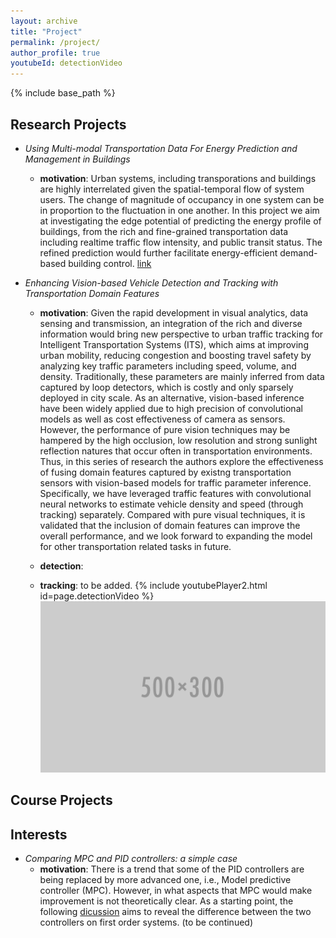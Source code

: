 ```yaml
---
layout: archive
title: "Project"
permalink: /project/
author_profile: true
youtubeId: detectionVideo
---
```


{% include base_path %}


Research Projects 
------ 
* *Using Multi-modal Transportation Data For Energy Prediction and Management in Buildings*
  * **motivation**: Urban systems, including transporations and buildings are highly interrelated given the spatial-temporal flow of system users. The change of magnitude of occupancy in one system can be in proportion to the fluctuation in one another. In this project we aim at investigating the edge potential of predicting the energy profile of buildings, from the rich and fine-grained transportation data including realtime traffic flow intensity, and public transit status. The refined prediction would further facilitate energy-efficient demand-based building control. [link](https://www.nsf.gov/awardsearch/showAward?AWD_ID=1637222)


* *Enhancing Vision-based Vehicle Detection and Tracking with Transportation Domain Features*
  * **motivation**: Given the rapid development in visual analytics, data sensing and transmission, an integration of the rich and diverse information would bring new perspective to urban traffic tracking for Intelligent Transportation Systems (ITS), which aims at improving urban mobility, reducing congestion and boosting travel safety by analyzing key traffic parameters including speed, volume, and density. Traditionally, these parameters are mainly inferred from data captured by loop detectors, which is costly and only sparsely deployed in city scale. As an alternative, vision-based inference have been widely applied due to high precision of convolutional models as well as cost effectiveness of camera as sensors. However, the performance of pure vision techniques may be hampered by the high occlusion, low resolution and strong sunlight reflection natures that occur often in transportation environments. Thus, in this series of research the authors explore the effectiveness of fusing domain features captured by existng transportation sensors with vision-based models for traffic parameter inference. Specifically, we have leveraged traffic features with convolutional neural networks to estimate vehicle density and speed (through tracking) separately. Compared with pure visual techniques, it is validated that the inclusion of domain features can improve the overall performance, and we look forward to expanding the model for other transportation related tasks in future. 
 
  * **detection**:

  * **tracking**: to be added. 
{% include youtubePlayer2.html id=page.detectionVideo %}
<br/><img src='/images/500x300.png'>


Course Projects 
------ 

Interests
------  
* *Comparing MPC and PID controllers: a simple case*
  * **motivation**: There is a trend that some of the PID controllers are being replaced by more advanced one, i.e., Model predictive controller (MPC). However, in what aspects that MPC would make improvement is not theoretically clear. As a starting point, the following [dicussion](https://github.com/milanlx/milanlx.github.io/blob/master/files/LQR_PID.pdf) aims to reveal the difference between the two controllers on first order systems. (to be continued)   
